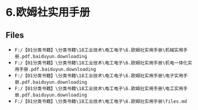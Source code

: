 # 6.欧姆社实用手册

## Files

- `F:/【01分类书籍】\分类书籍\18工业技术\电工电子\6.欧姆社实用手册\机械实用手册.pdf.baiduyun.downloading`
- `F:/【01分类书籍】\分类书籍\18工业技术\电工电子\6.欧姆社实用手册\机电一体化实用手册.pdf.baiduyun.downloading`
- `F:/【01分类书籍】\分类书籍\18工业技术\电工电子\6.欧姆社实用手册\电子实用手册.pdf.baiduyun.downloading`
- `F:/【01分类书籍】\分类书籍\18工业技术\电工电子\6.欧姆社实用手册\电工实用手册.pdf.baiduyun.downloading`
- `F:/【01分类书籍】\分类书籍\18工业技术\电工电子\6.欧姆社实用手册\files.md`
